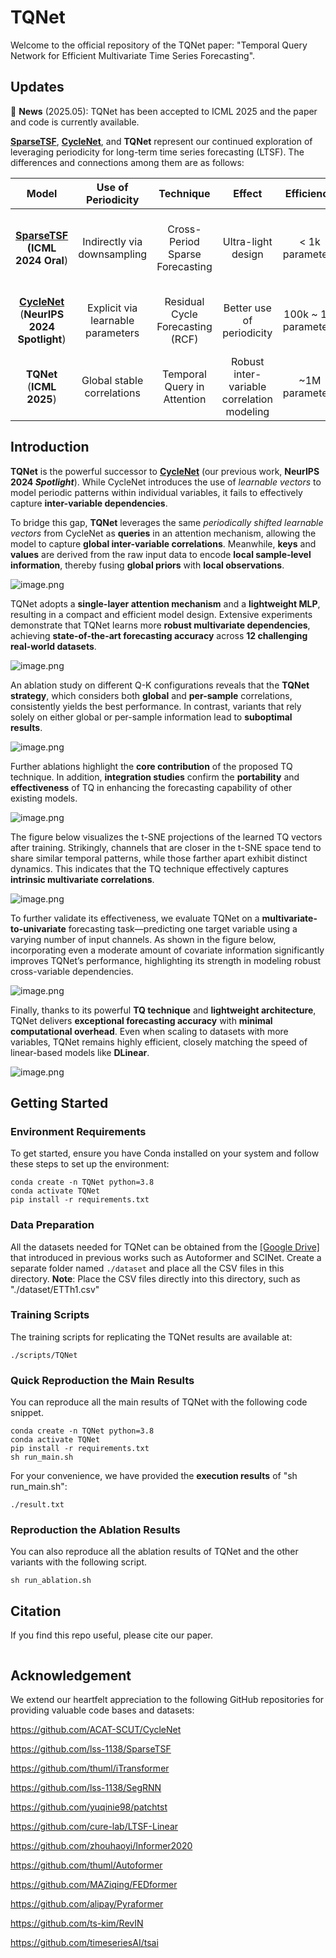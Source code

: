 # TQNet

Welcome to the official repository of the TQNet paper: "Temporal Query Network for Efficient Multivariate Time Series Forecasting". 



## Updates
🚩 **News** (2025.05): TQNet has been accepted to ICML 2025 and the paper and code is currently available.

[**SparseTSF**](https://github.com/lss-1138/SparseTSF), [**CycleNet**](https://github.com/ACAT-SCUT/CycleNet), and **TQNet** represent our continued exploration of leveraging periodicity for long-term time series forecasting (LTSF). 
The differences and connections among them are as follows:

|                            Model                             |        Use of Periodicity         |            Technique             |                   Effect                   |      Efficiency      |                   Strengths                   |                      Limitation                       |
| :----------------------------------------------------------: | :-------------------------------: | :------------------------------: | :----------------------------------------: | :------------------: | :-------------------------------------------: | :---------------------------------------------------: |
| [**SparseTSF**](https://github.com/lss-1138/SparseTSF) **(ICML 2024 Oral**) |    Indirectly via downsampling    | Cross-Period Sparse Forecasting  |             Ultra-light design             |   < 1k parameters    |       Extremely lightweight, near SOTA        | Fails to cover multi-periods **(solved by CycleNet)** |
| [**CycleNet**](https://github.com/ACAT-SCUT/CycleNet) (**NeurIPS 2024 Spotlight**) | Explicit via learnable parameters | Residual Cycle Forecasting (RCF) |         Better use of periodicity          | 100k ~ 1M parameters |      Strong performance on periodic data      | Fails in multivariate modeling **(solved by TQNet)**  |
|                  **TQNet**  (**ICML 2025**)                   |    Global stable correlations     |   Temporal Query in Attention    | Robust inter-variable correlation modeling |    ~1M parameters    | Enhanced multivariate forecasting performance |     Hard to scale to ultra-long look-back inputs      |



## Introduction

**TQNet** is the powerful successor to [**CycleNet**](https://github.com/ACAT-SCUT/CycleNet) (our previous work, **NeurIPS 2024 *Spotlight***). While CycleNet introduces the use of *learnable vectors* to model periodic patterns within individual variables, it fails to effectively capture **inter-variable dependencies**.

To bridge this gap, **TQNet** leverages the same *periodically shifted learnable vectors* from CycleNet as **queries** in an attention mechanism, allowing the model to capture **global inter-variable correlations**. Meanwhile, **keys** and **values** are derived from the raw input data to encode **local sample-level information**, thereby fusing **global priors** with **local observations**.

![image.png](Figures/Figure1.png)

TQNet adopts a **single-layer attention mechanism** and a **lightweight MLP**, resulting in a compact and efficient model design.
Extensive experiments demonstrate that TQNet learns more **robust multivariate dependencies**, achieving **state-of-the-art forecasting accuracy** across **12 challenging real-world datasets**.

![image.png](Figures/Table2.png)

An ablation study on different Q-K configurations reveals that the **TQNet strategy**, which considers both **global** and **per-sample** correlations, consistently yields the best performance.
In contrast, variants that rely solely on either global or per-sample information lead to **suboptimal results**.

![image.png](Figures/Table3.png)

Further ablations highlight the **core contribution** of the proposed TQ technique.
In addition, **integration studies** confirm the **portability** and **effectiveness** of TQ in enhancing the forecasting capability of other existing models.

![image.png](Figures/Table4.png)

The figure below visualizes the t-SNE projections of the learned TQ vectors after training.
Strikingly, channels that are closer in the t-SNE space tend to share similar temporal patterns, while those farther apart exhibit distinct dynamics.
This indicates that the TQ technique effectively captures **intrinsic multivariate correlations**.

![image.png](Figures/Figure4.png)

To further validate its effectiveness, we evaluate TQNet on a **multivariate-to-univariate** forecasting task—predicting one target variable using a varying number of input channels.
As shown in the figure below, incorporating even a moderate amount of covariate information significantly improves TQNet’s performance, highlighting its strength in modeling robust cross-variable dependencies.

![image.png](Figures/Figure5.png)

Finally, thanks to its powerful **TQ technique** and **lightweight architecture**, TQNet delivers **exceptional forecasting accuracy** with **minimal computational overhead**.
Even when scaling to datasets with more variables, TQNet remains highly efficient, closely matching the speed of linear-based models like **DLinear**.

![image.png](Figures/Figure7.png)


## Getting Started

### Environment Requirements

To get started, ensure you have Conda installed on your system and follow these steps to set up the environment:

```
conda create -n TQNet python=3.8
conda activate TQNet
pip install -r requirements.txt
```

### Data Preparation

All the datasets needed for TQNet can be obtained from the [[Google Drive]](https://drive.google.com/file/d/1bNbw1y8VYp-8pkRTqbjoW-TA-G8T0EQf/view) that introduced in previous works such as Autoformer and SCINet. 
Create a separate folder named ```./dataset``` and place all the CSV files in this directory. 
**Note**: Place the CSV files directly into this directory, such as "./dataset/ETTh1.csv"


### Training Scripts

The training scripts for replicating the TQNet results are available at:

```
./scripts/TQNet
```

### Quick Reproduction the Main Results

You can reproduce all the main results of TQNet with the following code snippet.

```
conda create -n TQNet python=3.8
conda activate TQNet
pip install -r requirements.txt
sh run_main.sh
```

For your convenience, we have provided the **execution results** of "sh run_main.sh":
```
./result.txt
```

### Reproduction the Ablation Results

You can also reproduce all the ablation results of TQNet and the other variants with the following script.
```
sh run_ablation.sh
```

## Citation
If you find this repo useful, please cite our paper.
```

```

## Acknowledgement

We extend our heartfelt appreciation to the following GitHub repositories for providing valuable code bases and datasets:

https://github.com/ACAT-SCUT/CycleNet

https://github.com/lss-1138/SparseTSF

https://github.com/thuml/iTransformer

https://github.com/lss-1138/SegRNN

https://github.com/yuqinie98/patchtst

https://github.com/cure-lab/LTSF-Linear

https://github.com/zhouhaoyi/Informer2020

https://github.com/thuml/Autoformer

https://github.com/MAZiqing/FEDformer

https://github.com/alipay/Pyraformer

https://github.com/ts-kim/RevIN

https://github.com/timeseriesAI/tsai

